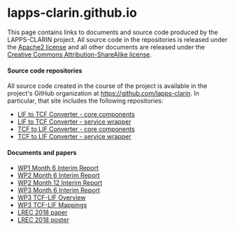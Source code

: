 # lapps-clarin.github.io

This page contains links to documents and source code produced by the LAPPS-CLARIN project. All source code in the repositories is released under the [Apache2 license](https://www.apache.org/licenses/LICENSE-2.0) and all other documents are released under the [Creative Commons Attribution-ShareAlike license](https://creativecommons.org/licenses/by/4.0/).

#### Source code repositories

All source code created in the course of the project is available in the project's GitHub organization at https://github.com/lapps-clarin. In particular, that site includes the following repositories:

- [LIF to TCF Converter - core components](https://github.com/lapps-clarin/lapps-lif-library)
- [LIF to TCF Converter - service wrapper](https://github.com/lapps-clarin/service-lapps-converter)
- [TCF to LIF Converter - core components](https://github.com/lapps-clarin/org.lappsgrid.converters.tcf)
- [TCF to LIF Converter - service wrapper](https://github.com/lapps-clarin/org.lappsgrid.converters.tcf.service)

#### Documents and papers

- [WP1 Month 6 Interim Report](documents/techreports/WP1-M6-MellonTechReport-AAI.pdf)
- [WP2 Month 6 Interim Report](documents/techreports/WP2-M6-MellonTechReport.pdf)
- [WP2 Month 12 Interim Report](documents/techreports/WP2-M12-MellonTechReport.pdf)
- [WP3 Month 6 Interim Report](documents/techreports/WP3-M6-MellonTechReport.pdf)
- [WP3 TCF-LIF Overview](documents/techreports/tcf-lif-overview/tcf-lif-overview.pdf)
- [WP3 TCF-LIF Mappings](documents/techreports/tcf-lif-mappings/tcf-lif-mappings.pdf)
- [LREC 2018 paper](documents/papers/lrec-2018-bridging-lapps-grid.pdf)
- [LREC 2018 poster](documents/papers/2018-LREC-Poster.pdf)
